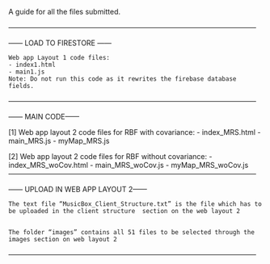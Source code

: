 A guide for all the files submitted.


———————————————————————————————————

—— LOAD TO FIRESTORE ——

	Web app Layout 1 code files:
	- index1.html
	- main1.js
	Note: Do not run this code as it rewrites the firebase database fields.
——————————————————————————————————— 

—— MAIN CODE——

[1]	Web app layout 2 code files for RBF with covariance:
	- index_MRS.html
	- main_MRS.js
	- myMap_MRS.js

[2]	Web app layout 2 code files for RBF without covariance:
	- index_MRS_woCov.html
	- main_MRS_woCov.js
	- myMap_MRS_woCov.js
——————————————————————————————————— 

—— UPLOAD IN WEB APP LAYOUT 2—— 

	The text file “MusicBox_Client_Structure.txt” is the file which has to be uploaded in the client structure 	section on the web layout 2


 	The folder “images” contains all 51 files to be selected through the images section on web layout 2
——————————————————————————————————— 
